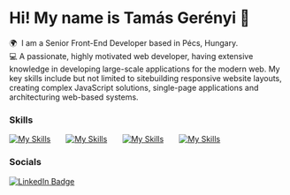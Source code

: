 Hi! My name is Tamás Gerényi 👋
========================================================================================================================================

🌍  I am a Senior Front-End Developer based in Pécs, Hungary.
<br />
💻  A passionate, highly motivated web developer, having extensive knowledge in developing large-scale applications for the modern web. My key skills include but not limited to sitebuilding responsive website layouts, creating complex JavaScript solutions, single-page applications and architecturing web-based systems.
<br/>

### Skills

[![My Skills](https://skillicons.dev/icons?i=html,css)](https://skillicons.dev) &nbsp;&nbsp;&nbsp;&nbsp;&nbsp; [![My Skills](https://skillicons.dev/icons?i=js,ts)](https://skillicons.dev) &nbsp;&nbsp;&nbsp;&nbsp;&nbsp; [![My Skills](https://skillicons.dev/icons?i=react,vue,next)](https://skillicons.dev) &nbsp;&nbsp;&nbsp;&nbsp;&nbsp; [![My Skills](https://skillicons.dev/icons?i=tailwind,scss)](https://skillicons.dev)
<br/>

### Socials

<div id="badges">
  <a href="https://www.linkedin.com/in/tamasgerenyi/">
    <img src="https://img.shields.io/badge/LinkedIn-blue?style=for-the-badge&logo=linkedin&logoColor=white" alt="LinkedIn Badge"/>
  </a>
</div>
